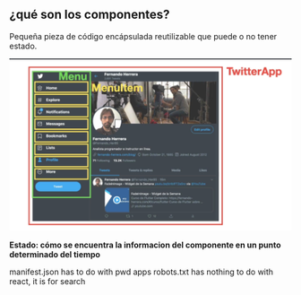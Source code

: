 ## ¿qué son los componentes?

Pequeña pieza de código encápsulada reutilizable que puede o no tener estado.

![react-components](./assets/images/react-components.png )

**Estado: cómo se encuentra la informacion del componente en un punto determinado del tiempo**

manifest.json has to do with pwd apps
robots.txt has nothing to do with react, it is for search